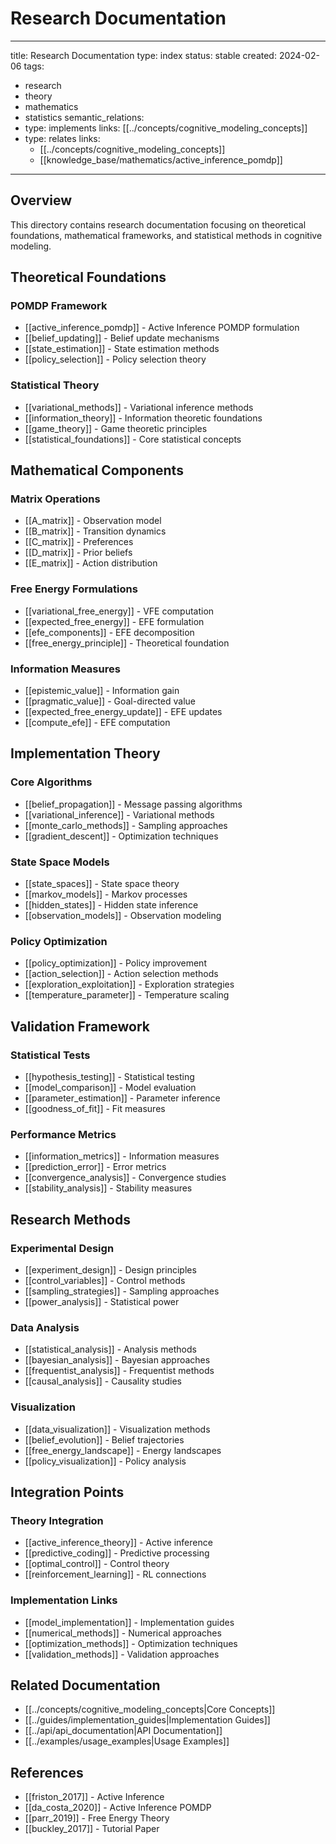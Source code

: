 # Research Documentation

---
title: Research Documentation
type: index
status: stable
created: 2024-02-06
tags:
  - research
  - theory
  - mathematics
  - statistics
semantic_relations:
  - type: implements
    links: [[../concepts/cognitive_modeling_concepts]]
  - type: relates
    links:
      - [[../concepts/cognitive_modeling_concepts]]
      - [[knowledge_base/mathematics/active_inference_pomdp]]
---

## Overview
This directory contains research documentation focusing on theoretical foundations, mathematical frameworks, and statistical methods in cognitive modeling.

## Theoretical Foundations

### POMDP Framework
- [[active_inference_pomdp]] - Active Inference POMDP formulation
- [[belief_updating]] - Belief update mechanisms
- [[state_estimation]] - State estimation methods
- [[policy_selection]] - Policy selection theory

### Statistical Theory
- [[variational_methods]] - Variational inference methods
- [[information_theory]] - Information theoretic foundations
- [[game_theory]] - Game theoretic principles
- [[statistical_foundations]] - Core statistical concepts

## Mathematical Components

### Matrix Operations
- [[A_matrix]] - Observation model
- [[B_matrix]] - Transition dynamics
- [[C_matrix]] - Preferences
- [[D_matrix]] - Prior beliefs
- [[E_matrix]] - Action distribution

### Free Energy Formulations
- [[variational_free_energy]] - VFE computation
- [[expected_free_energy]] - EFE formulation
- [[efe_components]] - EFE decomposition
- [[free_energy_principle]] - Theoretical foundation

### Information Measures
- [[epistemic_value]] - Information gain
- [[pragmatic_value]] - Goal-directed value
- [[expected_free_energy_update]] - EFE updates
- [[compute_efe]] - EFE computation

## Implementation Theory

### Core Algorithms
- [[belief_propagation]] - Message passing algorithms
- [[variational_inference]] - Variational methods
- [[monte_carlo_methods]] - Sampling approaches
- [[gradient_descent]] - Optimization techniques

### State Space Models
- [[state_spaces]] - State space theory
- [[markov_models]] - Markov processes
- [[hidden_states]] - Hidden state inference
- [[observation_models]] - Observation modeling

### Policy Optimization
- [[policy_optimization]] - Policy improvement
- [[action_selection]] - Action selection methods
- [[exploration_exploitation]] - Exploration strategies
- [[temperature_parameter]] - Temperature scaling

## Validation Framework

### Statistical Tests
- [[hypothesis_testing]] - Statistical testing
- [[model_comparison]] - Model evaluation
- [[parameter_estimation]] - Parameter inference
- [[goodness_of_fit]] - Fit measures

### Performance Metrics
- [[information_metrics]] - Information measures
- [[prediction_error]] - Error metrics
- [[convergence_analysis]] - Convergence studies
- [[stability_analysis]] - Stability measures

## Research Methods

### Experimental Design
- [[experiment_design]] - Design principles
- [[control_variables]] - Control methods
- [[sampling_strategies]] - Sampling approaches
- [[power_analysis]] - Statistical power

### Data Analysis
- [[statistical_analysis]] - Analysis methods
- [[bayesian_analysis]] - Bayesian approaches
- [[frequentist_analysis]] - Frequentist methods
- [[causal_analysis]] - Causality studies

### Visualization
- [[data_visualization]] - Visualization methods
- [[belief_evolution]] - Belief trajectories
- [[free_energy_landscape]] - Energy landscapes
- [[policy_visualization]] - Policy analysis

## Integration Points

### Theory Integration
- [[active_inference_theory]] - Active inference
- [[predictive_coding]] - Predictive processing
- [[optimal_control]] - Control theory
- [[reinforcement_learning]] - RL connections

### Implementation Links
- [[model_implementation]] - Implementation guides
- [[numerical_methods]] - Numerical approaches
- [[optimization_methods]] - Optimization techniques
- [[validation_methods]] - Validation approaches

## Related Documentation
- [[../concepts/cognitive_modeling_concepts|Core Concepts]]
- [[../guides/implementation_guides|Implementation Guides]]
- [[../api/api_documentation|API Documentation]]
- [[../examples/usage_examples|Usage Examples]]

## References
- [[friston_2017]] - Active Inference
- [[da_costa_2020]] - Active Inference POMDP
- [[parr_2019]] - Free Energy Theory
- [[buckley_2017]] - Tutorial Paper 